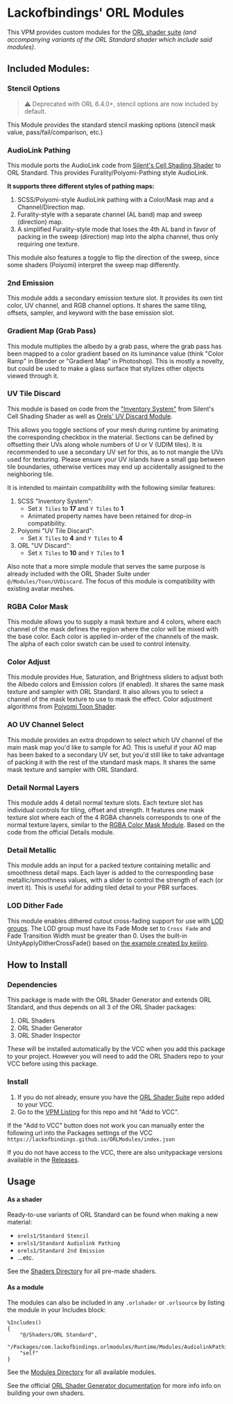 # Lackofbindings' ORL Modules

This VPM provides custom modules for the [ORL shader suite](https://shaders.orels.sh/) *(and accompanying variants of the ORL Standard shader which include said modules)*.

## Included Modules:

### Stencil Options

> ⚠️ Deprecated with ORL 6.4.0+, stencil options are now included by default.

This Module provides the standard stencil masking options (stencil mask value, pass/fail/comparison, etc.)

### AudioLink Pathing

This module ports the AudioLink code from [Silent's Cell Shading Shader](https://gitlab.com/s-ilent/SCSS) to ORL Standard. This provides Furality/Poiyomi-Pathing style AudioLink. 

**It supports three different styles of pathing maps:**
1. SCSS/Poiyomi-style AudioLink pathing with a Color/Mask map and a Channel/Direction map.
2. Furality-style with a separate channel (AL band) map and sweep (direction) map.
3. A simplified Furality-style mode that loses the 4th AL band in favor of packing in the sweep (direction) map into the alpha channel, thus only requiring one texture.
 
This module also features a toggle to flip the direction of the sweep, since some shaders (Poiyomi) interpret the sweep map differently.

### 2nd Emission

This module adds a secondary emission texture slot. It provides its own tint color, UV channel, and RGB channel options. It shares the same tiling, offsets, sampler, and keyword with the base emission slot. 

### Gradient Map (Grab Pass)

This module multiplies the albedo by a grab pass, where the grab pass has been mapped to a color gradient based on its luminance value (think "Color Ramp" in Blender or "Gradient Map" in Photoshop). This is mostly a novelty, but could be used to make a glass surface that stylizes other objects viewed through it.

### UV Tile Discard

This module is based on code from the ["Inventory System"](https://gitlab.com/s-ilent/SCSS/-/wikis/Manual/Inventory-System)  from Silent's Cell Shading Shader as well as [Orels' UV Discard Module](https://shaders.orels.sh/docs/toon/uv-discard). 

This allows you toggle sections of your mesh during runtime by animating the corresponding checkbox in the material. Sections can be defined by offsetting their UVs along whole numbers of U or V (UDIM tiles). It is recommended to use a secondary UV set for this, as to not mangle the UVs used for texturing. Please ensure your UV islands have a small gap between tile boundaries, otherwise vertices may end up accidentally assigned to the neighboring tile.

It is intended to maintain compatibility with the following similar features:
1. SCSS "Inventory System":
   - Set `X Tiles` to **17** and `Y Tiles` to **1** 
   - Animated property names have been retained for drop-in compatibility. 
2. Poiyomi "UV Tile Discard":
   - Set `X Tiles` to **4** and `Y Tiles` to **4**
3. ORL "UV Discard":
   - Set `X Tiles` to **10** and `Y Tiles` to **1** 

Also note that a more simple module that serves the same purpose is already included with the ORL Shader Suite under `@/Modules/Toon/UVDiscard`. The focus of this module is compatibility with existing avatar meshes.

### RGBA Color Mask

This module allows you to supply a mask texture and 4 colors, where each channel of the mask defines the region where the color will be mixed with the base color. Each color is applied in-order of the channels of the mask. The alpha of each color swatch can be used to control intensity.

### Color Adjust

This module provides Hue, Saturation, and Brightness sliders to adjust both the Albedo colors and Emission colors (if enabled). It shares the same mask texture and sampler with ORL Standard. It also allows you to select a channel of the mask texture to use to mask the effect. Color adjustment algorithms from [Poiyomi Toon Shader](https://github.com/poiyomi/PoiyomiToonShader).

### AO UV Channel Select

This module provides an extra dropdown to select which UV channel of the main mask map you'd like to sample for AO. This is useful if your AO map has been baked to a secondary UV set, but you'd still like to take advantage of packing it with the rest of the standard mask maps. It shares the same mask texture and sampler with ORL Standard. 

### Detail Normal Layers

This module adds 4 detail normal texture slots. Each texture slot has individual controls for tiling, offset and strength. It features one mask texture slot where each of the 4 RGBA channels corresponds to one of the normal texture layers, similar to the [RGBA Color Mask Module](#rgba-color-mask). Based on the code from the official Details module.

### Detail Metallic

This module adds an input for a packed texture containing metallic and smoothness detail maps. Each layer is added to the corresponding base metallic/smoothness values, with a slider to control the strength of each (or invert it). This is useful for adding tiled detail to your PBR surfaces.

### LOD Dither Fade

This module enables dithered cutout cross-fading support for use with [LOD groups](https://docs.unity3d.com/2022.3/Documentation/Manual/class-LODGroup.html). The LOD group must have its Fade Mode set to `Cross Fade` and Fade Transition Width must be greater than 0. Uses the built-in UnityApplyDitherCrossFade() based on [the example created by keijiro](https://github.com/keijiro/CrossFadingLod/).

## How to Install

### Dependencies

This package is made with the ORL Shader Generator and extends ORL Standard, and thus depends on all 3 of the ORL Shader packages:
1. ORL Shaders
2. ORL Shader Generator
3. ORL Shader Inspector

These will be installed automatically by the VCC when you add this package to your project. However you will need to add the ORL Shaders repo to your VCC before using this package.

### Install

1. If you do not already, ensure you have the [ORL Shader Suite](https://shaders.orels.sh/#quick-start) repo added to your VCC.
2. Go to the [VPM Listing](https://lackofbindings.github.io/ORLModules/) for this repo and hit "Add to VCC".
   
If the "Add to VCC" button does not work you can manually enter the following url into the Packages settings of the VCC `https://lackofbindings.github.io/ORLModules/index.json` 

If you do not have access to the VCC, there are also unitypackage versions available in the [Releases](https://github.com/lackofbindings/ORLModules/releases/latest).

## Usage
 
#### As a shader

Ready-to-use variants of ORL Standard can be found when making a new material:
- `orels1/Standard Stencil`
- `orels1/Standard Audiolink Pathing`
- `orels1/Standard 2nd Emission`
- ...etc.

See the [Shaders Directory](Packages/com.lackofbindings.orlmodules/Runtime/Shaders/) for all pre-made shaders.

#### As a module

The modules can also be included in any `.orlshader` or `.orlsource` by listing the module in your Includes block:
```
%Includes()
{
    "@/Shaders/ORL Standard",
    "/Packages/com.lackofbindings.orlmodules/Runtime/Modules/AudiolinkPathing",
    "self"
}
```
See the [Modules Directory](Packages/com.lackofbindings.orlmodules/Runtime/Modules/) for all available modules.

See the official [ORL Shader Generator documentation](https://shaders.orels.sh/docs/generator/development-basics) for more info info on building your own shaders.

